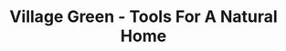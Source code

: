 ---
title: "Village Green - Tools For A Natural Home"
url: /basingstoke/village-green-tools-for-a-natural-home/
shop: shop
---